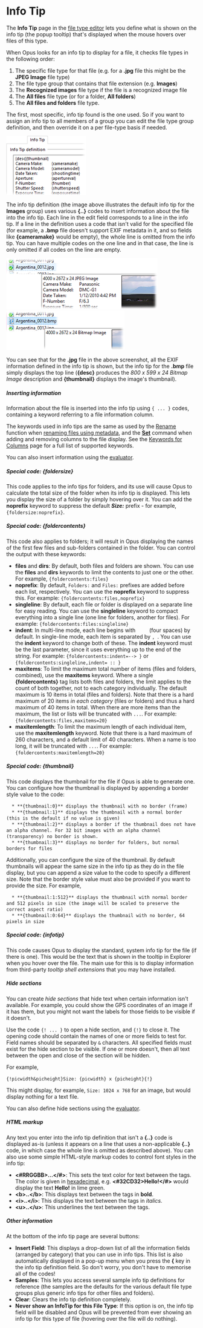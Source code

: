 # Info Tip

The **Info Tip** page in the [file type editor](../filetype_editor/RAEDME.md) lets you define what is shown on the info tip (the popup tooltip) that's displayed when the mouse hovers over files of this type.

When Opus looks for an info tip to display for a file, it checks file types in the following order:

1.  The specific file type for that file (e.g. for a **.jpg** file this might be the **JPEG Image** file type)
2.  The file type group that contains that file extension (e.g. **Images**)
3.  The **Recognized images** file type if the file is a recognized image file
4.  The **All files** file type (or for a folder, **All folders**)
5.  The **All files and folders** file type.

The first, most specific, info tip found is the one used. So if you want to assign an info tip to all members of a group you can edit the file type group definition, and then override it on a per file-type basis if needed.

![](/Manual/images/media/images_infotip.png) 

The info tip definition (the image above illustrates the default info tip for the **Images** group) uses various **{..}** codes to insert information about the file into the info tip. Each line in the edit field corresponds to a line in the info tip. If a line in the definition uses a code that isn't valid for the specified file (for example, a **.bmp** file doesn't support EXIF metadata in it, and so fields like **{cameramake}** would be empty), the whole line is omitted from the info tip. You can have multiple codes on the one line and in that case, the line is only omitted if all codes on the line are empty.

![](/Manual/images/media/infotip_-_jpeg.png)     ![](/Manual/images/media/infotip_-_bmp.png)

You can see that for the **.jpg** file in the above screenshot, all the EXIF information defined in the info tip is shown, but the info tip for the **.bmp** file simply displays the top line (**{desc}** produces the *800 x 599 x 24 Bitmap Image* description and **{thumbnail}** displays the image's thumbnail).

##### Inserting information

Information about the file is inserted into the info tip using `{ ... }` codes, containing a keyword referring to a file information column.

The keywords used in info tips are the same as used by the [Rename](/Manual/file_operations/renaming_files/RAEDME.md) function when [renaming files using metadata](/Manual/file_operations/renaming_files/advanced_rename/renaming_with_metadata.md), and the **[Set](/Manual/reference/command_reference/internal_commands/set.md)** command when adding and removing columns to the file display. See the [Keywords for Columns](/Manual/reference/metadata_keywords/keywords_for_columns.md) page for a full list of supported keywords.

You can also insert information using the [evaluator](/Manual/evaluator/RAEDME.md).

##### Special code: {foldersize}

This code applies to the info tips for folders, and its use will cause Opus to calculate the total size of the folder when its info tip is displayed. This lets you display the size of a folder by simply hovering over it. You can add the **noprefix** keyword to suppress the default ***Size:*** prefix - for example, `{foldersize:noprefix}`.

##### Special code: {foldercontents}

This code also applies to folders; it will result in Opus displaying the names of the first few files and sub-folders contained in the folder. You can control the output with these keywords:

- **files** and **dirs**: By default, both files and folders are shown. You can use the **files** and **dirs** keywords to limit the contents to just one or the other. For example, `{foldercontents:files}`
- **noprefix**: By default, `Folders:` and `Files:` prefixes are added before each list, respectively. You can use the **noprefix** keyword to suppress this. For example: `{foldercontents:files,noprefix}`
- **singleline**: By default, each file or folder is displayed on a separate line for easy reading. You can use the **singleline** keyword to compact everything into a single line (one line for folders, another for files). For example: `{foldercontents:files:singleline}`
- **indent**: In multi-line mode, each line begins with `    ` (four spaces) by default. In single-line mode, each item is separated by `, `. You can use the **indent** keyword to change both of these. The **indent** keyword must be the last parameter, since it uses everything up to the end of the string. For example: `{foldercontents:indent=--> }` or `{foldercontents:singleline,indent= :: }`
- **maxitems**: To limit the maximum total number of items (files and folders, combined), use the **maxitems** keyword. Where a single **{foldercontents}** tag lists both files and folders, the limit applies to the count of both together, not to each category individually. The default maximum is 10 items in total (files and folders). Note that there is a hard maximum of 20 items *in each category* (files or folders) and thus a hard maximum of 40 items in total. When there are more items than the maximum, the list or lists will be truncated with `...`. For example: `{foldercontents:files,maxitems=20}`
- **maxitemlength**: To limit the maximum length of each individual item, use the **maxitemlength** keyword. Note that there is a hard maximum of 260 characters, and a default limit of 40 characters. When a name is too long, it will be truncated with `...`. For example: `{foldercontents:maxitemlength=20}`

##### Special code: {thumbnail}

This code displays the thumbnail for the file if Opus is able to generate one. You can configure how the thumbnail is displayed by appending a border style value to the code:

      * **{thumbnail:0}** displays the thumbnail with no border (frame) 
      * **{thumbnail:1}** displays the thumbnail with a normal border (this is the default if no value is given) 
      * **{thumbnail:2}** displays a border if the thumbnail does not have an alpha channel. For 32 bit images with an alpha channel (transparency) no border is shown. 
      * **{thumbnail:3}** displays no border for folders, but normal borders for files

Additionally, you can configure the size of the thumbnail. By default thumbnails will appear the same size in the info tip as they do in the file display, but you can append a size value to the code to specify a different size. Note that the border style value must also be provided if you want to provide the size. For example,

      * **{thumbnail:1:512}** displays the thumbnail with normal border and 512 pixels in size (the image will be scaled to preserve the correct aspect ratio) 
      * **{thumbnail:0:64}** displays the thumbnail with no border, 64 pixels in size

##### Special code: {infotip}

This code causes Opus to display the standard, system info tip for the file (if there is one). This would be the text that is shown in the tooltip in Explorer when you hover over the file. The main use for this is to display information from third-party *tooltip shell extensions* that you may have installed.

##### Hide sections

You can create *hide sections* that hide text when certain information isn't available. For example, you could show the GPS coordinates of an image if it has them, but you might not want the labels for those fields to be visible if it doesn't.

Use the code `{! ... }` to open a hide section, and `{!}` to close it. The opening code should contain the names of one or more fields to test for. Field names should be separated by `&` characters. All specified fields must exist for the hide section to be visible. If one or more doesn't, then all text between the open and close of the section will be hidden.

For example,

    {!picwidth&picheight}Size: {picwidth} x {picheight}{!}

This might display, for example, `Size: 1024 x 768` for an image, but would display nothing for a text file.

You can also define hide sections using the [evaluator](/Manual/evaluator/RAEDME.md).

##### HTML markup

Any text you enter into the info tip definition that isn't a **{..}** code is displayed as-is (unless it appears on a line that uses a non-applicable **{..}** code, in which case the whole line is omitted as described above). You can also use some simple HTML-style markup codes to control font styles in the info tip:

- **\<#RRGGBB\>...\</#\>**: This sets the text color for text between the tags. The color is given in [hexadecimal](http://en.wikipedia.org/wiki/Web_colors), e.g. **\<#32CD32\>Hello!\</#\>** would display the text **Hello!** in lime green.
- **\<b\>..\</b\>**: This displays text between the tags in **bold**.
- **\<i\>..\</i\>**: This displays the text between the tags in *italics.*
- **\<u\>..\</u\>**: This underlines the text between the tags.

##### Other information

At the bottom of the info tip page are several buttons:

- **Insert Field**: This displays a drop-down list of all the information fields (arranged by category) that you can use in info tips. This list is also automatically displayed in a pop-up menu when you press the **{** key in the info tip definition field. So don't worry, you don't have to memorise all of the codes!
- **Samples**: This lets you access several sample info tip definitions for reference (the samples are the defaults for the various default file type groups plus generic info tips for other files and folders).
- **Clear**: Clears the info tip definition completely.
- **Never show an InfoTip for this File Type**: If this option is on, the info tip field will be disabled and Opus will be prevented from ever showing an info tip for this type of file (hovering over the file will do nothing).
